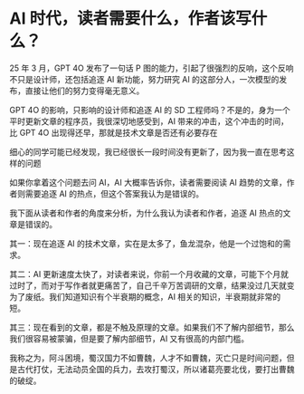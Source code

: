 # AI 时代，读者需要什么，作者该写什么？

25 年 3 月，GPT 4O 发布了一句话 P 图的能力，引起了很强烈的反响，这个反响不只是设计师，还包括追逐 AI 新功能，努力研究 AI 的这部分人，一次模型的发布，直接让他们的努力变得毫无意义。

GPT 4O 的影响，只影响的设计师和追逐 AI 的 SD 工程师吗？不是的，身为一个平时更新文章的程序员，我很深切地感受到，AI 带来的冲击，这个冲击的时间，比 GPT 4O 出现得还早，那就是技术文章是否还有必要存在

细心的同学可能已经发现，我已经很长一段时间没有更新了，因为我一直在思考这样的问题

如果你拿着这个问题去问 AI，AI 大概率告诉你，读者需要阅读 AI 趋势的文章，作者则需要追逐 AI 的热点，但这个答案我认为是错误的。

我下面从读者和作者的角度来分析，为什么我认为读者和作者，追逐 AI 热点的文章是错误的。

其一：现在追逐 AI 的技术文章，实在是太多了，鱼龙混杂，他是一个过饱和的需求。

其二：AI 更新速度太快了，对读者来说，你前一个月收藏的文章，可能下个月就过时了，而对于写作者就更痛苦了，自己千辛万苦调研的文章，结果没过几天就变为了废纸。我们知道知识有个半衰期的概念，AI 相关的知识，半衰期就非常的短。

其三：现在看到的文章，都是不触及原理的文章。如果我们不了解内部细节，那么我们很容易被蒙骗，但是要了解内部细节，AI 又有很高的内部门槛。

我称之为，阿斗困境，蜀汉国力不如曹魏，人才不如曹魏，灭亡只是时间问题，但是古代打仗，无法动员全国的兵力，去攻打蜀汉，所以诸葛亮要北伐，要打出曹魏的破绽。 